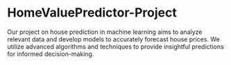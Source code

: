 # HomeValuePredictor-Project
Our project on house prediction in machine learning aims to analyze relevant data and develop models to accurately forecast house prices. We utilize advanced algorithms and techniques to provide insightful predictions for informed decision-making.
